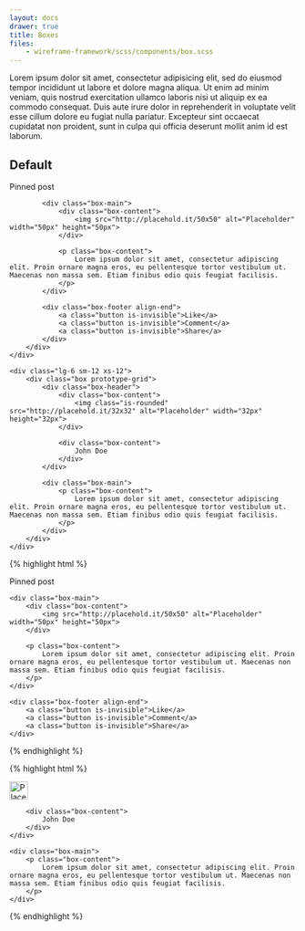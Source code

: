 ```yaml
---
layout: docs
drawer: true
title: Boxes
files:
    - wireframe-framework/scss/components/box.scss
---
```


Lorem ipsum dolor sit amet, consectetur adipisicing elit, sed do eiusmod tempor incididunt ut labore et dolore magna aliqua. Ut enim ad minim veniam, quis nostrud exercitation ullamco laboris nisi ut aliquip ex ea commodo consequat. Duis aute irure dolor in reprehenderit in voluptate velit esse cillum dolore eu fugiat nulla pariatur. Excepteur sint occaecat cupidatat non proident, sunt in culpa qui officia deserunt mollit anim id est laborum.

## Default

<div class="grid">
    <div class="lg-6 sm-12 xs-12">
        <div class="box prototype-grid">
            <p class="box-header">
                Pinned post
            </p>

            <div class="box-main">
                <div class="box-content">
                    <img src="http://placehold.it/50x50" alt="Placeholder" width="50px" height="50px">
                </div>

                <p class="box-content">
                    Lorem ipsum dolor sit amet, consectetur adipiscing elit. Proin ornare magna eros, eu pellentesque tortor vestibulum ut. Maecenas non massa sem. Etiam finibus odio quis feugiat facilisis.
                </p>
            </div>

            <div class="box-footer align-end">
                <a class="button is-invisible">Like</a>
                <a class="button is-invisible">Comment</a>
                <a class="button is-invisible">Share</a>
            </div>
        </div>
    </div>

    <div class="lg-6 sm-12 xs-12">
        <div class="box prototype-grid">
            <div class="box-header">
                <div class="box-content">
                    <img class="is-rounded" src="http://placehold.it/32x32" alt="Placeholder" width="32px" height="32px">
                </div>

                <div class="box-content">
                    John Doe
                </div>
            </div>

            <div class="box-main">
                <p class="box-content">
                    Lorem ipsum dolor sit amet, consectetur adipiscing elit. Proin ornare magna eros, eu pellentesque tortor vestibulum ut. Maecenas non massa sem. Etiam finibus odio quis feugiat facilisis.
                </p>
            </div>
        </div>
    </div>
</div>

{% highlight html %}
<div class="box">
    <p class="box-header">
        Pinned post
    </p>

    <div class="box-main">
        <div class="box-content">
            <img src="http://placehold.it/50x50" alt="Placeholder" width="50px" height="50px">
        </div>

        <p class="box-content">
            Lorem ipsum dolor sit amet, consectetur adipiscing elit. Proin ornare magna eros, eu pellentesque tortor vestibulum ut. Maecenas non massa sem. Etiam finibus odio quis feugiat facilisis.
        </p>
    </div>

    <div class="box-footer align-end">
        <a class="button is-invisible">Like</a>
        <a class="button is-invisible">Comment</a>
        <a class="button is-invisible">Share</a>
    </div>
</div>
{% endhighlight %}

{% highlight html %}
<div class="box">
    <div class="box-header">
        <div class="box-content">
            <img class="is-rounded" src="http://placehold.it/32x32" alt="Placeholder" width="32px" height="32px">
        </div>

        <div class="box-content">
            John Doe
        </div>
    </div>

    <div class="box-main">
        <p class="box-content">
            Lorem ipsum dolor sit amet, consectetur adipiscing elit. Proin ornare magna eros, eu pellentesque tortor vestibulum ut. Maecenas non massa sem. Etiam finibus odio quis feugiat facilisis.
        </p>
    </div>
</div>
{% endhighlight %}
